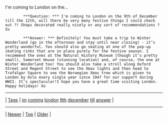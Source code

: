 <!--
title: I&apos;m coming to London on the 9th of December till the 12th, will there be very many festive things I could check out ?! Shops decorated really nicely or any sort of recommendations ? Xx
date: 2020-06-28T15:00:41.487Z
tags: im, coming, london, 9th, december, till, answer
-->











I'm coming to London on the...

            ***Question: *** I'm coming to London on the 9th of December till the 12th, will there be very many festive things I could check out ?! Shops decorated really nicely or any sort of recommendations ? Xx

            ***Answer: *** Definitely! You must take a trip to Winter Wonderland (go in the afternoon and stay until near closing) - it’s pretty wonderful. You should also go skating at one of the pop-up skating rinks that are in place purely for the festive season. I recommend the ones at the Natural History Museum (though it’s pretty small), Somerset House (stunning location) and, of course, the one at Winter Wonderland too! You should also take a stroll along Oxford Street and Regent Street to see the Xmas lights and then head to Trafalgar Square to see the Norwegian Xmas tree which is given to London by Oslo every single year since 1947 for our support during WWII. It’s spectacular!I hope you have a great time visiting London. Happy holidays! Xo
            

<!--BOTTOM-POST-NAVIGATION-->
---

| [Tags](tags.md) | [im](tag-im.md) [coming](tag-coming.md) [london](tag-london.md) [9th](tag-9th.md) [december](tag-december.md) [till](tag-till.md) [answer](tag-answer.md) |

---

| [Newer](127862076112.md) | [Top](index.md) | [Older](132328483412.md) |